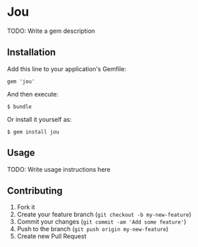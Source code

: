 # Jou

TODO: Write a gem description

## Installation

Add this line to your application's Gemfile:

    gem 'jou'

And then execute:

    $ bundle

Or install it yourself as:

    $ gem install jou

## Usage

TODO: Write usage instructions here

## Contributing

1. Fork it
2. Create your feature branch (`git checkout -b my-new-feature`)
3. Commit your changes (`git commit -am 'Add some feature'`)
4. Push to the branch (`git push origin my-new-feature`)
5. Create new Pull Request
